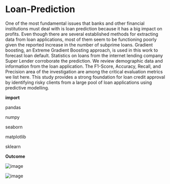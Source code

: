 # Loan-Prediction

One of the most fundamental issues that banks and other financial institutions must deal with is loan prediction because it has a big impact on profits. Even though there are several established methods for extracting data from loan applications, most of them seem to be functioning poorly given the reported increase in the number of subprime loans. Gradient boosting, an Extreme Gradient Boosting approach, is used in this work to forecast loan default. Statistics on loans from the internet lending company Super Lender corroborate the prediction. We review demographic data and information from the loan application. The F1-Score, Accuracy, Recall, and Precision area of the investigation are among the critical evaluation metrics we list here. This study provides a strong foundation for loan credit approval by identifying risky clients from a large pool of loan applications using predictive modelling.

**import**

pandas

numpy

seaborn

matplotlib

sklearn

**Outcome**

![image](https://github.com/user-attachments/assets/ea03bbe1-4b2a-40cb-b7ba-050e762164bc)

![image](https://github.com/user-attachments/assets/94081723-5025-446f-9cce-3dbe627f9f6a)
